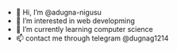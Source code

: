 - 👋 Hi, I’m @adugna-nigusu
- 👀 I’m interested in web developming
- 🌱 I’m currently learning computer science
- 📫 contact me through telegram @dugnag1214

<!---
adugna-nigusu/adugna-nigusu is a ✨ special ✨ repository because its `README.md` (this file) appears on your GitHub profile.
You can click the Preview link to take a look at your changes.
--->
